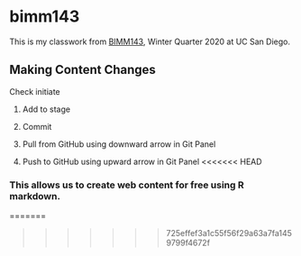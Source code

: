 # bimm143

This is my classwork from [BIMM143](https://bioboot.github.io/bimm143_W20/), Winter Quarter 2020 at UC San Diego.

## Making Content Changes

Check initiate
1. Add to stage
2. Commit

3. Pull from GitHub using downward arrow in Git Panel
4. Push to GitHub using upward arrow in Git Panel
<<<<<<< HEAD

### This allows us to create web content for free using R markdown.
=======
>>>>>>> 725effef3a1c55f56f29a63a7fa1459799f4672f
